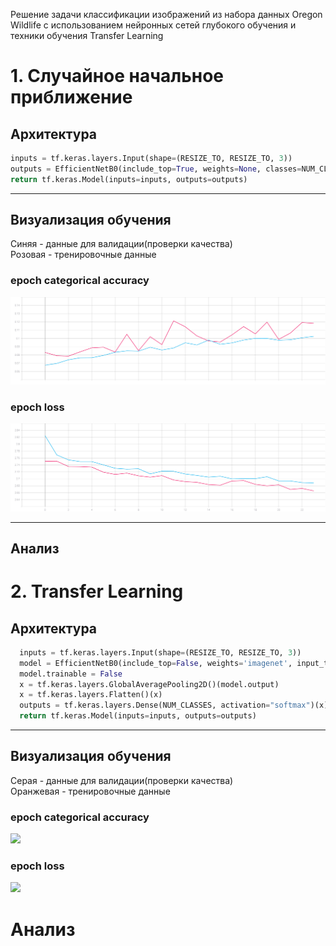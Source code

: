 Решение задачи классификации изображений из набора данных Oregon Wildlife с
использованием нейронных сетей глубокого обучения и техники обучения Transfer
Learning

# 1. Cлучайное начальное приближение
## Архитектура 

```python
inputs = tf.keras.layers.Input(shape=(RESIZE_TO, RESIZE_TO, 3))
outputs = EfficientNetB0(include_top=True, weights=None, classes=NUM_CLASSES)(inputs)
return tf.keras.Model(inputs=inputs, outputs=outputs)
```
***
## Визуализация обучения
Синяя - данные для валидации(проверки качества) <br/>
Розовая  - тренировочные данные
### epoch categorical accuracy
![](./graphic/epoch_categorical_accuracy(2).svg)
### epoch loss
![](./graphic/epoch_loss(2).svg)
***
## Анализ


# 2. Transfer Learning
## Архитектура 
```python 
  inputs = tf.keras.layers.Input(shape=(RESIZE_TO, RESIZE_TO, 3))
  model = EfficientNetB0(include_top=False, weights='imagenet', input_tensor=inputs)
  model.trainable = False
  x = tf.keras.layers.GlobalAveragePooling2D()(model.output)     
  x = tf.keras.layers.Flatten()(x)
  outputs = tf.keras.layers.Dense(NUM_CLASSES, activation="softmax")(x)
  return tf.keras.Model(inputs=inputs, outputs=outputs)
````
***
## Визуализация обучения
Серая - данные для валидации(проверки качества) <br/>
Оранжевая  - тренировочные данные
### epoch categorical accuracy
![](./graphic/epoch_categorical_accuracy(1).svg)
### epoch loss
![](./graphic/epoch_loss(1).svg)
# Анализ
